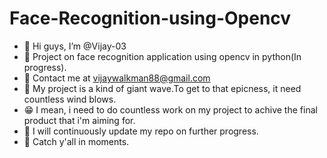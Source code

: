 # Face-Recognition-using-Opencv
- 👋 Hi guys, I’m @Vijay-03
- 🎯 Project on face recognition application using opencv in python(In progress).
- 📧 Contact me at vijaywalkman88@gmail.com
- 🌊 My project is a kind of giant wave.To get to that epicness, it need countless wind blows.
- 😁 I mean, i need to do countless work on my project to achive the final product that i'm aiming for.
- 🚀 I will continuously update my repo on further progress.
- 👋 Catch y'all in moments.

